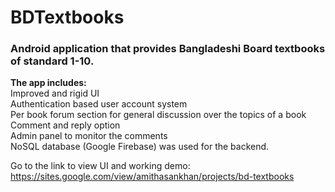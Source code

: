 # BDTextbooks

### Android application that provides Bangladeshi Board textbooks of standard 1-10.

**The app includes:**\
Improved and rigid UI\
Authentication based user account system\
Per book forum section for general discussion over the topics of a book\
Comment and reply option\
Admin panel to monitor the comments\
NoSQL database (Google Firebase) was used for the backend.

Go to the link to view UI and working demo: https://sites.google.com/view/amithasankhan/projects/bd-textbooks
